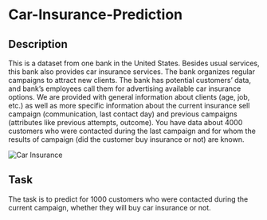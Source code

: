 # Car-Insurance-Prediction
## Description
This is a dataset from one bank in the United States. Besides usual services, this bank also provides car
insurance services. The bank organizes regular campaigns to attract new clients. The bank has potential
customers’ data, and bank’s employees call them for advertising available car insurance options. We are
provided with general information about clients (age, job, etc.) as well as more specific information about the
current insurance sell campaign (communication, last contact day) and previous campaigns (attributes like
previous attempts, outcome).
You have data about 4000 customers who were contacted during the last campaign and for whom the results
of campaign (did the customer buy insurance or not) are known.

![Car Insurance](https://images.financialexpress.com/2019/06/car-loan1-1.jpg)



## Task
The task is to predict for 1000 customers who were contacted during the current campaign, whether they will
buy car insurance or not.
